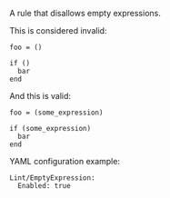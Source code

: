 A rule that disallows empty expressions.

This is considered invalid:

```
foo = ()

if ()
  bar
end
```

And this is valid:

```
foo = (some_expression)

if (some_expression)
  bar
end
```

YAML configuration example:

```
Lint/EmptyExpression:
  Enabled: true
```
